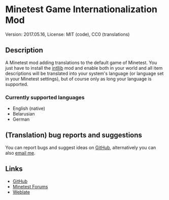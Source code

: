 # Minetest Game Internationalization Mod
Version: 2017.05.16, License: MIT (code), CC0 (translations)

## Description
A Minetest mod adding translations to the default game of Minetest. You just have to install the
[intllib](https://github.com/minetest-mods/intllib/) mod and enable both in your world and all item
descriptions will be translated into your system's language (or language set in your Minetest
settings), but of course only as long your language is supported.

### Currently supported languages
 * English (native)
 * Belarusian
 * German

## (Translation) bug reports and suggestions
You can report bugs and suggest ideas on [GitHub](https://github.com/lnj2/mtg_i18n/), alternatively
you can also [email me](mailto:git@lnj.li).

## Links
* [GitHub](https://github.com/minetest-mods/mtg_i18n)
* [Minetest Forums](https://forum.minetest.net/viewtopic.php?f=9&t=17388)
* [Weblate](https://hosted.weblate.org/projects/minetest/mtg_i18n)
